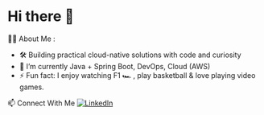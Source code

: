 <h1 align="Left">Hi there 👋</h1>

🧑‍💻 About Me : 

- 🛠️ Building practical cloud-native solutions with code and curiosity
- 🌱 I’m currently Java + Spring Boot, DevOps, Cloud (AWS)
- ⚡ Fun fact: I enjoy watching F1 🏎️ , play basketball & love playing video games.

📫 Connect With Me
[![LinkedIn](https://img.shields.io/badge/LinkedIn-blue?style=for-the-badge&logo=linkedin&logoColor=white)](www.linkedin.com/in/chirag-kp)

<!---
K8sByte/K8sByte is a ✨ special ✨ repository because its `README.md` (this file) appears on your GitHub profile.
You can click the Preview link to take a look at your changes.
--->

